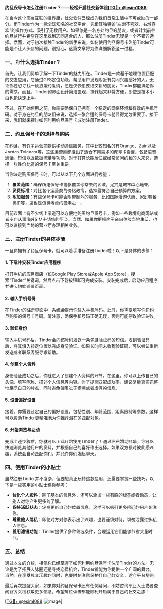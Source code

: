 **约旦保号卡怎么注册Tinder？——轻松开启社交新体验[[TG💪+ @esim1088](https://t.me/s/esim1088)]**

在当今这个高度互联的世界里，社交软件已经成为我们日常生活中不可或缺的一部分。而Tinder作为一款全球知名的社交平台，凭借其独特的“左滑不喜欢、右滑喜欢”的操作方式，吸引了无数用户。如果你是一名身处约旦的朋友，或者计划前往约旦旅行并希望在这里找到志同道合的人，那么注册Tinder无疑是一个不错的选择。然而，对于初次接触Tinder的新手来说，如何使用约旦保号卡注册Tinder可能是个让人头疼的问题。别担心，这篇文章将为你详细解答这一过程。

### **一、为什么选择Tinder？**
首先，让我们简单了解一下Tinder的魅力所在。Tinder是一款基于地理位置匹配的交友应用，它通过GPS定位功能，帮助用户发现附近有共同兴趣爱好的人。无论你是想寻找一段浪漫的爱情，还是仅仅想要结交新的朋友，Tinder都能满足你的需求。而且，Tinder的界面设计简洁直观，操作起来非常方便，即使是技术小白也能快速上手。

不过，在开始使用之前，你需要确保自己拥有一个稳定的网络环境和有效的手机号码。对于身在约旦的朋友们来说，选择一张合适的保号卡就显得尤为重要了。接下来，我们就来探讨如何利用约旦保号卡成功注册Tinder。

### **二、约旦保号卡的选择与购买**
在约旦，有许多运营商提供移动通信服务，其中比较知名的有Orange、Zain以及Jordan Telecom等。这些运营商都推出了适合不同需求的保号卡套餐，包括语音通话、短信以及数据流量等功能。对于打算长期居住或经常访问约旦的人来说，选择一张性价比高的保号卡至关重要。

当你决定购买保号卡时，可以从以下几个方面进行考量：
1. **覆盖范围**：确保所选保号卡能够覆盖你常去的区域，尤其是城市中心地带。
2. **资费标准**：对比各个运营商的价格政策，选择最符合自己预算的方案。
3. **附加服务**：有些保号卡可能会附带额外的服务，比如国际漫游优惠、家庭套餐折扣等，这也是值得考虑的因素之一。

目前市面上有不少线上渠道可以方便地购买约旦保号卡，例如一些跨境电商网站或者专门从事海外SIM卡销售的平台。当然，如果你更倾向于亲自体验当地生活，也可以直接到当地的营业厅办理相关业务。

### **三、注册Tinder的具体步骤**
一旦你拥有了约旦保号卡，就可以着手准备注册Tinder啦！以下是具体的步骤：

#### **1. 下载并安装Tinder应用程序**
打开手机的应用商店（如Google Play Store或Apple App Store），搜索“Tinder”关键词，然后点击下载按钮即可完成安装。安装完成后，启动应用程序并进入初始设置页面。

#### **2. 输入手机号码**
在Tinder的注册界面中，系统会提示你输入手机号码。此时，你需要填写你在约旦购买的保号卡号码。请注意，确保手机号码正确无误，否则可能导致验证失败。

#### **3. 验证身份**
输入手机号码后，Tinder会向该号码发送一条包含验证码的短信。收到验证码后，将其填入指定位置以完成身份验证。如果长时间未收到验证码，可以尝试重新发送或者联系客服寻求帮助。

#### **4. 创建个人资料**
身份验证成功之后，你就进入了创建个人资料的环节。在这里，你可以上传自己的头像、填写昵称、描述个人信息等内容。为了提高匹配成功率，建议尽量真实完整地展示自己的特点，同时避免使用过于模糊或者虚假的信息。

#### **5. 设置偏好设置**
接着，你需要设定自己的偏好设置，包括性别、年龄范围、距离限制等参数。这样可以帮助Tinder更精准地为你推荐潜在的匹配对象。

#### **6. 开始浏览与互动**
完成上述步骤后，你就可以正式开始使用Tinder了！通过左右滑动屏幕，你可以快速浏览其他用户的资料，并根据自己的喜好作出选择。如果双方都对彼此感兴趣，系统会自动匹配你们，并允许你们发起聊天。

### **四、使用Tinder的小贴士**
虽然注册Tinder并不复杂，但要想真正玩转这款应用，还需要掌握一些技巧。以下是一些实用的小贴士供你参考：

- **优化个人资料**：除了基本的信息外，还可以添加一些有趣的标签或者动态，让别人对你产生更多的了解。
- **保持活跃状态**：定期更新自己的位置信息，这样可以吸引更多附近的用户关注你。
- **尊重他人隐私**：即使对方对你表示出了兴趣，也要谨慎对待，切勿泄露过多私人信息。
- **善用滤镜功能**：Tinder提供了多种筛选条件，合理运用它们能够节省大量时间。

### **五、总结**
通过本文的介绍，相信你已经掌握了如何利用约旦保号卡注册Tinder的方法。无论是为了拓展人脉圈还是寻找恋爱机会，Tinder都能为你提供一个广阔的舞台。当然，在享受社交乐趣的同时，也要时刻注意保护好自己的安全，遵守平台规则。

最后再次提醒大家，如果你对约旦保号卡还有任何疑问，不妨咨询专业人士或者查阅官方文档获取更多信息。希望每位读者都能顺利开启属于自己的社交之旅！

[[TG💪+ @esim1088](https://t.me/s/esim1088) ![Image](https://i.postimg.cc/4NQfJmqS/Snipaste-2025-05-13-00-14-12.png)]